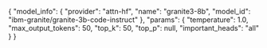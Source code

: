 {
    "model_info": {
        "provider": "attn-hf", 
        "name": "granite3-8b",
        "model_id": "ibm-granite/granite-3b-code-instruct"
    },
    "params": {
        "temperature": 1.0,
        "max_output_tokens": 50,
        "top_k": 50,
        "top_p": null,
        "important_heads": "all"
    }
}